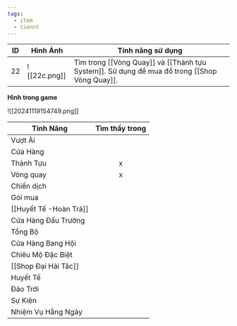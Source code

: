 ```yaml
---
tags:
  - item
  - tiennt
---
```


| ID  | Hình Ảnh     | Tính năng sử dụng                                                                            |
| --- | ------------ | -------------------------------------------------------------------------------------------- |
| 22  | ![[22c.png]] | Tìm trong [[Vòng Quay]] và [[Thành tựu System]]. Sử dụng để mua đồ trong [[Shop Vòng Quay]]. |

**Hình trong game**

![[20241119154749.png]]

| Tính Năng              | Tìm thấy trong |
| ---------------------- | :------------: |
| Vượt Ải                |                |
| Cửa Hàng               |                |
| Thành Tựu              |       x        |
| Vòng quay              |       x        |
| Chiến dịch             |                |
| Gói mua                |                |
| [[Huyết Tế -Hoàn Trả]] |                |
| Cửa Hàng Đấu Trường    |                |
| Tổng Bộ                |                |
| Cửa Hàng Bang Hội      |                |
| Chiêu Mộ Đặc Biệt      |                |
| [[Shop Đại Hải Tăc]]   |                |
| Huyết Tế               |                |
| Đảo Trời               |                |
| Sự Kiện                |                |
| Nhiệm Vụ Hằng Ngày     |                |




